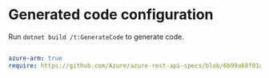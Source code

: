 # Generated code configuration

Run `dotnet build /t:GenerateCode` to generate code.

``` yaml

azure-arm: true
require: https://github.com/Azure/azure-rest-api-specs/blob/6b99a68f01d4ff7da9fcf5d6d315652ebc1d3031/specification/dns/resource-manager/readme.md
 

```
